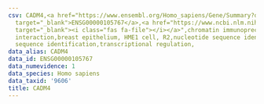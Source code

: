```yaml
---
csv: CADM4,<a href="https://www.ensembl.org/Homo_sapiens/Gene/Summary?db=core;g=ENSG00000105767"
  target="_blank">ENSG00000105767</a>,<a href="https://www.ncbi.nlm.nih.gov/pubmed/22863008"
  target="_blank"><i class="fas fa-file"></i></a>",chromatin immunoprecipitation assay,direct
  interaction,breast epithelium, HME1 cell, R2,nucleotide sequence identification,nucleotide
  sequence identification,transcriptional regulation,
data_alias: CADM4
data_id: ENSG00000105767
data_numevidence: 1
data_species: Homo sapiens
data_taxid: '9606'
title: CADM4
---
```

